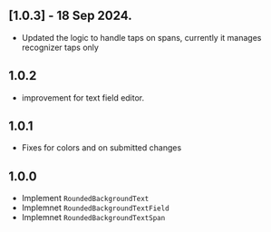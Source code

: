 ## [1.0.3] - 18 Sep 2024.
- Updated the logic to handle taps on spans, currently it manages recognizer taps only 

## 1.0.2

* improvement for text field editor.


## 1.0.1
 
* Fixes for colors and on submitted changes 


## 1.0.0

* Implement `RoundedBackgroundText`
* Implemnet `RoundedBackgroundTextField`
* Implemnet `RoundedBackgroundTextSpan`
